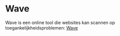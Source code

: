 
# Wave
Wave is een online tool die websites kan scannen op toegankelijkheidsproblemen: [Wave](https://wave.webaim.org/)

